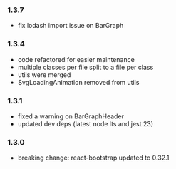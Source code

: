 ### 1.3.7

- fix lodash import issue on BarGraph

### 1.3.4

- code refactored for easier maintenance
- multiple classes per file split to a file per class
- utils were merged
- SvgLoadingAnimation removed from utils

### 1.3.1

- fixed a warning on BarGraphHeader
- updated dev deps (latest node lts and jest 23)

### 1.3.0

- breaking change: react-bootstrap updated to 0.32.1
